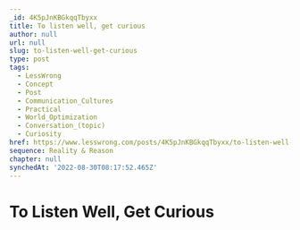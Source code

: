 ```yaml
---
_id: 4K5pJnKBGkqqTbyxx
title: To listen well, get curious
author: null
url: null
slug: to-listen-well-get-curious
type: post
tags:
  - LessWrong
  - Concept
  - Post
  - Communication_Cultures
  - Practical
  - World_Optimization
  - Conversation_(topic)
  - Curiosity
href: https://www.lesswrong.com/posts/4K5pJnKBGkqqTbyxx/to-listen-well-get-curious
sequence: Reality & Reason
chapter: null
synchedAt: '2022-08-30T08:17:52.465Z'
---
```


# To Listen Well, Get Curious
